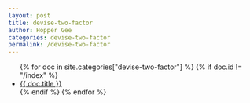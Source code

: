 ```yaml
---
layout: post
title: devise-two-factor 
author: Hopper Gee
categories: devise-two-factor
permalink: /devise-two-factor
---
```


<ul>
  {% for doc in site.categories["devise-two-factor"] %}
    {% if doc.id != "/index" %}
      <li>
        <a href="{{ doc.url }}">{{ doc.title }}</a>
      </li>
    {% endif %}
  {% endfor %}
</ul>